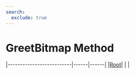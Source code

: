 ```yaml
---
search:
  exclude: true
---
```


<h1 class="heading"><span class="name">GreetBitmap Method</span></h1>

|--------------------------|------|------|
|[Root](../objects/root.md)|&nbsp;|&nbsp;|

